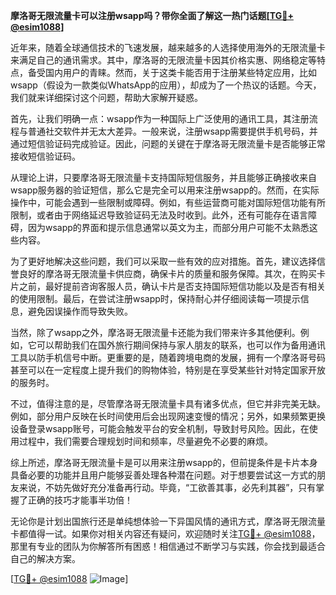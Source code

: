 **摩洛哥无限流量卡可以注册wsapp吗？带你全面了解这一热门话题[[TG💪+ @esim1088](https://t.me/s/esim1088)]**

近年来，随着全球通信技术的飞速发展，越来越多的人选择使用海外的无限流量卡来满足自己的通讯需求。其中，摩洛哥的无限流量卡因其价格实惠、网络稳定等特点，备受国内用户的青睐。然而，关于这类卡能否用于注册某些特定应用，比如wsapp（假设为一款类似WhatsApp的应用），却成为了一个热议的话题。今天，我们就来详细探讨这个问题，帮助大家解开疑惑。

首先，让我们明确一点：wsapp作为一种国际上广泛使用的通讯工具，其注册流程与普通社交软件并无太大差异。一般来说，注册wsapp需要提供手机号码，并通过短信验证码完成验证。因此，问题的关键在于摩洛哥无限流量卡是否能够正常接收短信验证码。

从理论上讲，只要摩洛哥无限流量卡支持国际短信服务，并且能够正确接收来自wsapp服务器的验证短信，那么它是完全可以用来注册wsapp的。然而，在实际操作中，可能会遇到一些限制或障碍。例如，有些运营商可能对国际短信功能有所限制，或者由于网络延迟导致验证码无法及时收到。此外，还有可能存在语言障碍，因为wsapp的界面和提示信息通常以英文为主，而部分用户可能不太熟悉这些内容。

为了更好地解决这些问题，我们可以采取一些有效的应对措施。首先，建议选择信誉良好的摩洛哥无限流量卡供应商，确保卡片的质量和服务保障。其次，在购买卡片之前，最好提前咨询客服人员，确认卡片是否支持国际短信功能以及是否有相关的使用限制。最后，在尝试注册wsapp时，保持耐心并仔细阅读每一项提示信息，避免因误操作而导致失败。

当然，除了wsapp之外，摩洛哥无限流量卡还能为我们带来许多其他便利。例如，它可以帮助我们在国外旅行期间保持与家人朋友的联系，也可以作为备用通讯工具以防手机信号中断。更重要的是，随着跨境电商的发展，拥有一个摩洛哥号码甚至可以在一定程度上提升我们的购物体验，特别是在享受某些针对特定国家开放的服务时。

不过，值得注意的是，尽管摩洛哥无限流量卡具有诸多优点，但它并非完美无缺。例如，部分用户反映在长时间使用后会出现网速变慢的情况；另外，如果频繁更换设备登录wsapp账号，可能会触发平台的安全机制，导致封号风险。因此，在使用过程中，我们需要合理规划时间和频率，尽量避免不必要的麻烦。

综上所述，摩洛哥无限流量卡是可以用来注册wsapp的，但前提条件是卡片本身具备必要的功能并且用户能够妥善处理各种潜在问题。对于想要尝试这一方式的朋友来说，不妨先做好充分准备再行动。毕竟，“工欲善其事，必先利其器”，只有掌握了正确的技巧才能事半功倍！

无论你是计划出国旅行还是单纯想体验一下异国风情的通讯方式，摩洛哥无限流量卡都值得一试。如果你对相关内容还有疑问，欢迎随时关注[TG💪+ @esim1088](https://t.me/s/esim1088)，那里有专业的团队为你解答所有困惑！相信通过不断学习与实践，你会找到最适合自己的解决方案。

[[TG💪+ @esim1088](https://t.me/s/esim1088) ![Image](https://i.postimg.cc/4NQfJmqS/Snipaste-2025-05-13-00-14-12.png)]